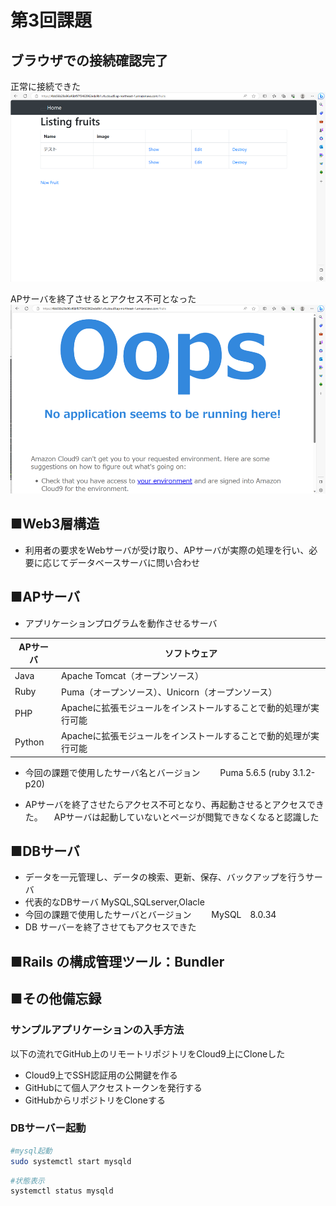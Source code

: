 # 第3回課題

## ブラウザでの接続確認完了
正常に接続できた
![正常](img/nomal.png)

APサーバを終了させるとアクセス不可となった
![エラー](img/error.png)

## ■Web3層構造
- 利用者の要求をWebサーバが受け取り、APサーバが実際の処理を行い、必要に応じてデータベースサーバに問い合わせ

## ■APサーバ

- アプリケーションプログラムを動作させるサーバ

| APサーバ | ソフトウェア |
| --------- | ----------- |
| Java | Apache Tomcat（オープンソース） | WebLogic Server（オープンソース） |
| Ruby | Puma（オープンソース）、Unicorn（オープンソース） |
| PHP | Apacheに拡張モジュールをインストールすることで動的処理が実行可能 |
| Python | Apacheに拡張モジュールをインストールすることで動的処理が実行可能 |

- 今回の課題で使用したサーバ名とバージョン
　　Puma 5.6.5 (ruby 3.1.2-p20)

- APサーバを終了させたらアクセス不可となり、再起動させるとアクセスできた。
　APサーバは起動していないとページが閲覧できなくなると認識した


## ■DBサーバ

- データを一元管理し、データの検索、更新、保存、バックアップを行うサーバ
- 代表的なDBサーバ
   MySQL,SQLserver,Olacle
- 今回の課題で使用したサーバとバージョン
　　MySQL　8.0.34
- DB サーバーを終了させてもアクセスできた

## ■Rails の構成管理ツール：Bundler

## ■その他備忘録
### サンプルアプリケーションの⼊⼿方法
以下の流れでGitHub上のリモートリポジトリをCloud9上にCloneした
- Cloud9上でSSH認証用の公開鍵を作る
- GitHubにて個人アクセストークンを発行する
- GitHubからリポジトリをCloneする

### DBサーバー起動
```bash
#mysql起動
sudo systemctl start mysqld
```
```bash
#状態表示
systemctl status mysqld
```
